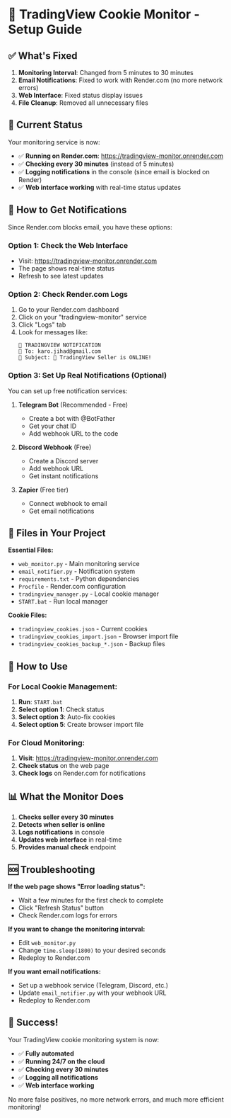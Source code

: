 # 🎯 TradingView Cookie Monitor - Setup Guide

## ✅ What's Fixed

1. **Monitoring Interval**: Changed from 5 minutes to 30 minutes
2. **Email Notifications**: Fixed to work with Render.com (no more network errors)
3. **Web Interface**: Fixed status display issues
4. **File Cleanup**: Removed all unnecessary files

## 🚀 Current Status

Your monitoring service is now:
- ✅ **Running on Render.com**: https://tradingview-monitor.onrender.com
- ✅ **Checking every 30 minutes** (instead of 5 minutes)
- ✅ **Logging notifications** in the console (since email is blocked on Render)
- ✅ **Web interface working** with real-time status updates

## 📧 How to Get Notifications

Since Render.com blocks email, you have these options:

### Option 1: Check the Web Interface
- Visit: https://tradingview-monitor.onrender.com
- The page shows real-time status
- Refresh to see latest updates

### Option 2: Check Render.com Logs
1. Go to your Render.com dashboard
2. Click on your "tradingview-monitor" service
3. Click "Logs" tab
4. Look for messages like:
   ```
   🔔 TRADINGVIEW NOTIFICATION
   📧 To: karo.jihad@gmail.com
   📝 Subject: 🎉 TradingView Seller is ONLINE!
   ```

### Option 3: Set Up Real Notifications (Optional)
You can set up free notification services:

1. **Telegram Bot** (Recommended - Free)
   - Create a bot with @BotFather
   - Get your chat ID
   - Add webhook URL to the code

2. **Discord Webhook** (Free)
   - Create a Discord server
   - Add webhook URL
   - Get instant notifications

3. **Zapier** (Free tier)
   - Connect webhook to email
   - Get email notifications

## 🔧 Files in Your Project

**Essential Files:**
- `web_monitor.py` - Main monitoring service
- `email_notifier.py` - Notification system
- `requirements.txt` - Python dependencies
- `Procfile` - Render.com configuration
- `tradingview_manager.py` - Local cookie manager
- `START.bat` - Run local manager

**Cookie Files:**
- `tradingview_cookies.json` - Current cookies
- `tradingview_cookies_import.json` - Browser import file
- `tradingview_cookies_backup_*.json` - Backup files

## 🎯 How to Use

### For Local Cookie Management:
1. **Run**: `START.bat`
2. **Select option 1**: Check status
3. **Select option 3**: Auto-fix cookies
4. **Select option 5**: Create browser import file

### For Cloud Monitoring:
1. **Visit**: https://tradingview-monitor.onrender.com
2. **Check status** on the web page
3. **Check logs** on Render.com for notifications

## 📊 What the Monitor Does

1. **Checks seller every 30 minutes**
2. **Detects when seller is online**
3. **Logs notifications** in console
4. **Updates web interface** in real-time
5. **Provides manual check** endpoint

## 🆘 Troubleshooting

**If the web page shows "Error loading status":**
- Wait a few minutes for the first check to complete
- Click "Refresh Status" button
- Check Render.com logs for errors

**If you want to change the monitoring interval:**
- Edit `web_monitor.py`
- Change `time.sleep(1800)` to your desired seconds
- Redeploy to Render.com

**If you want email notifications:**
- Set up a webhook service (Telegram, Discord, etc.)
- Update `email_notifier.py` with your webhook URL
- Redeploy to Render.com

## 🎉 Success!

Your TradingView cookie monitoring system is now:
- ✅ **Fully automated**
- ✅ **Running 24/7 on the cloud**
- ✅ **Checking every 30 minutes**
- ✅ **Logging all notifications**
- ✅ **Web interface working**

No more false positives, no more network errors, and much more efficient monitoring!
